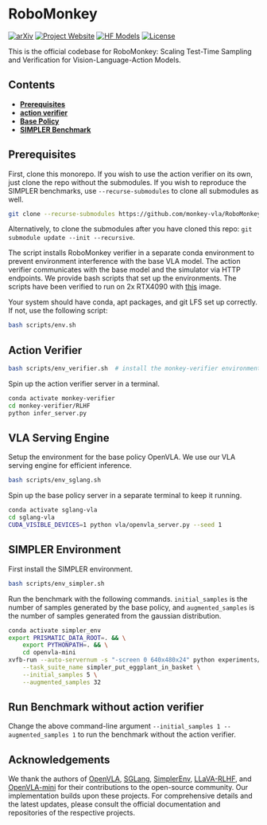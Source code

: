 # RoboMonkey

[![arXiv](https://img.shields.io/badge/arXiv-2506.17811-df2a2a.svg?style=for-the-badge)](https://arxiv.org/abs/2506.17811)
[![Project Website](https://img.shields.io/badge/Project-Website-blue?style=for-the-badge)](https://robomonkey-vla.github.io/)
[![HF Models](https://img.shields.io/badge/%F0%9F%A4%97-Models-yellow?style=for-the-badge)](https://huggingface.co/robomonkey-vla/monkey-verifier-7b)
[![License](https://img.shields.io/badge/LICENSE-MIT-green?style=for-the-badge)](LICENSE)
 

This is the official codebase for RoboMonkey: Scaling Test-Time Sampling and Verification for Vision-Language-Action Models.

## Contents
 * [**Prerequisites**](#prerequisites)
 * [**action verifier**](#reward-model)
 * [**Base Policy**](#base-policy)
 * [**SIMPLER Benchmark**](#simpler-benchmark)


## Prerequisites

First, clone this monorepo. If you wish to use the action verifier on its own, just clone the repo without the submodules. If you wish to reproduce the SIMPLER benchmarks, use `--recurse-submodules` to clone all submodules as well. 

```bash
git clone --recurse-submodules https://github.com/monkey-vla/RoboMonkey.git
```
Alternatively, to clone the submodules after you have cloned this repo: `git submodule update --init --recursive`.

The script installs RoboMonkey verifier in a separate conda environment to prevent environment interference with the base VLA model. The action verifier communicates with the base model and the simulator via HTTP endpoints. We provide bash scripts that set up the environments. The scripts have been verified to run on 2x RTX4090 with [this](https://hub.docker.com/layers/nvidia/cuda/11.8.0-cudnn8-devel-ubuntu20.04/images/sha256-0b25e1f1c6f596a6c92b04cb825714be41b4dc8323ba71205dbae8b11bfa672c) image.

Your system should have conda, apt packages, and git LFS set up correctly. If not, use the following script:
```bash
bash scripts/env.sh
```

## Action Verifier

```bash
bash scripts/env_verifier.sh  # install the monkey-verifier environment
```

Spin up the action verifier server in a terminal.

```bash
conda activate monkey-verifier
cd monkey-verifier/RLHF
python infer_server.py
```

## VLA Serving Engine

Setup the environment for the base policy OpenVLA. We use our VLA serving engine for efficient inference.
```bash
bash scripts/env_sglang.sh
```

Spin up the base policy server in a separate terminal to keep it running.
```bash
conda activate sglang-vla
cd sglang-vla
CUDA_VISIBLE_DEVICES=1 python vla/openvla_server.py --seed 1
```

## SIMPLER Environment

First install the SIMPLER environment.

```bash
bash scripts/env_simpler.sh
```

Run the benchmark with the following commands. `initial_samples` is the number of samples generated by the base policy, and `augmented_samples` is the number of samples generated from the gaussian distribution.
```bash
conda activate simpler_env
export PRISMATIC_DATA_ROOT=. && \
    export PYTHONPATH=. && \
    cd openvla-mini
xvfb-run --auto-servernum -s "-screen 0 640x480x24" python experiments/robot/simpler/run_simpler_eval.py \
    --task_suite_name simpler_put_eggplant_in_basket \
    --initial_samples 5 \
    --augmented_samples 32
```

## Run Benchmark without action verifier

Change the above command-line argument `--initial_samples 1 --augmented_samples 1` to run the benchmark without the action verifier.

## Acknowledgements

We thank the authors of [OpenVLA](https://github.com/openvla/openvla), [SGLang](https://github.com/sgl-project/sglang), [SimplerEnv](https://github.com/simpler-env/SimplerEnv), [LLaVA-RLHF](https://github.com/llava-rlhf/LLaVA-RLHF), and [OpenVLA-mini](https://github.com/Stanford-ILIAD/openvla-mini) for their contributions to the open-source community. Our implementation builds upon these projects. For comprehensive details and the latest updates, please consult the official documentation and repositories of the respective projects.
